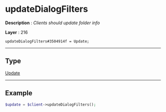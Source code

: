 # updateDialogFilters

**Description** : *Clients should update folder info*

**Layer** : 216

```tl
updateDialogFilters#3504914f = Update;
```

---

## Type

[Update](type/Update)

---

## Example

```php
$update = $client->updateDialogFilters();
```
